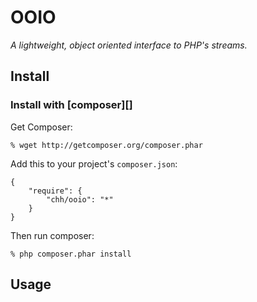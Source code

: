 # OOIO

_A lightweight, object oriented interface to PHP's streams._

## Install

### Install with [composer][]

Get Composer:

    % wget http://getcomposer.org/composer.phar

Add this to your project's `composer.json`:

    {
        "require": {
            "chh/ooio": "*"
        }
    }

Then run composer:

    % php composer.phar install

## Usage


